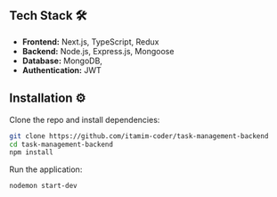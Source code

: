 ## Tech Stack 🛠️

- **Frontend:** Next.js, TypeScript, Redux  
- **Backend:** Node.js, Express.js, Mongoose  
- **Database:** MongoDB, 
- **Authentication:** JWT  

## Installation ⚙️

Clone the repo and install dependencies:

```bash
git clone https://github.com/itamim-coder/task-management-backend
cd task-management-backend
npm install
```

Run the application:

```bash
nodemon start-dev
```